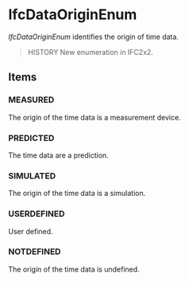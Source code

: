 # IfcDataOriginEnum

_IfcDataOriginEnum_ identifies the origin of time data.

> HISTORY New enumeration in IFC2x2.
>

## Items

### MEASURED
The origin of the time data is a measurement device.

### PREDICTED
The time data are a prediction.

### SIMULATED
The origin of the time data is a simulation.

### USERDEFINED
User defined.

### NOTDEFINED
The origin of the time data is undefined.
